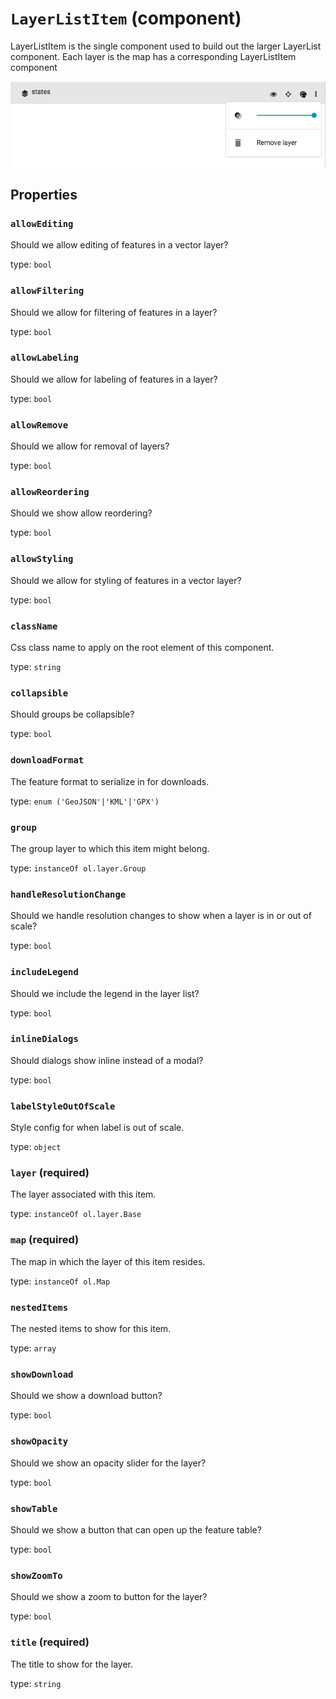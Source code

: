 `LayerListItem` (component)
===========================

LayerListItem is the single component used to build out the larger LayerList component.  Each layer is the map has a corresponding LayerListItem component


![Layer List Item](../LayerListItem.png)



Properties
----------

### `allowEditing`

Should we allow editing of features in a vector layer?

type: `bool`


### `allowFiltering`

Should we allow for filtering of features in a layer?

type: `bool`


### `allowLabeling`

Should we allow for labeling of features in a layer?

type: `bool`


### `allowRemove`

Should we allow for removal of layers?

type: `bool`


### `allowReordering`

Should we show allow reordering?

type: `bool`


### `allowStyling`

Should we allow for styling of features in a vector layer?

type: `bool`


### `className`

Css class name to apply on the root element of this component.

type: `string`


### `collapsible`

Should groups be collapsible?

type: `bool`




### `downloadFormat`

The feature format to serialize in for downloads.

type: `enum ('GeoJSON'|'KML'|'GPX')`


### `group`

The group layer to which this item might belong.

type: `instanceOf ol.layer.Group`


### `handleResolutionChange`

Should we handle resolution changes to show when a layer is in or out of scale?

type: `bool`


### `includeLegend`

Should we include the legend in the layer list?

type: `bool`



### `inlineDialogs`

Should dialogs show inline instead of a modal?

type: `bool`



### `labelStyleOutOfScale`

Style config for when label is out of scale.

type: `object`


### `layer` (required)

The layer associated with this item.

type: `instanceOf ol.layer.Base`


### `map` (required)

The map in which the layer of this item resides.

type: `instanceOf ol.Map`



### `nestedItems`

The nested items to show for this item.

type: `array`


### `showDownload`

Should we show a download button?

type: `bool`


### `showOpacity`

Should we show an opacity slider for the layer?

type: `bool`


### `showTable`

Should we show a button that can open up the feature table?

type: `bool`


### `showZoomTo`

Should we show a zoom to button for the layer?

type: `bool`


### `title` (required)

The title to show for the layer.

type: `string`

